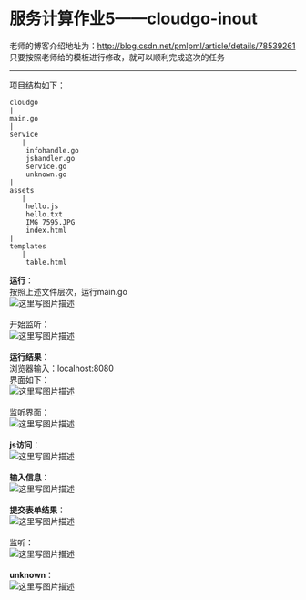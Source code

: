 # 服务计算作业5——cloudgo-inout
老师的博客介绍地址为：http://blog.csdn.net/pmlpml/article/details/78539261
只要按照老师给的模板进行修改，就可以顺利完成这次的任务


-------------------
项目结构如下：

```
cloudgo
|
main.go
|
service
   |
    infohandle.go
    jshandler.go
    service.go
    unknown.go
|
assets
   |
    hello.js
    hello.txt
    IMG_7595.JPG
    index.html
|
templates
   |
    table.html
```
**运行**：</br>
按照上述文件层次，运行main.go</br>
![这里写图片描述](http://img.blog.csdn.net/20171120003014086?watermark/2/text/aHR0cDovL2Jsb2cuY3Nkbi5uZXQvcXFfMzY4MTY5MTI=/font/5a6L5L2T/fontsize/400/fill/I0JBQkFCMA==/dissolve/70/gravity/SouthEast)
</br>
</br>
开始监听：</br>
![这里写图片描述](http://img.blog.csdn.net/20171120003218264?watermark/2/text/aHR0cDovL2Jsb2cuY3Nkbi5uZXQvcXFfMzY4MTY5MTI=/font/5a6L5L2T/fontsize/400/fill/I0JBQkFCMA==/dissolve/70/gravity/SouthEast)
</br>
</br>
**运行结果**：</br>
浏览器输入：localhost:8080</br>
界面如下：</br>
![这里写图片描述](http://img.blog.csdn.net/20171120003330121?watermark/2/text/aHR0cDovL2Jsb2cuY3Nkbi5uZXQvcXFfMzY4MTY5MTI=/font/5a6L5L2T/fontsize/400/fill/I0JBQkFCMA==/dissolve/70/gravity/SouthEast)
</br>
</br>
监听界面：</br>
![这里写图片描述](http://img.blog.csdn.net/20171120003702291?watermark/2/text/aHR0cDovL2Jsb2cuY3Nkbi5uZXQvcXFfMzY4MTY5MTI=/font/5a6L5L2T/fontsize/400/fill/I0JBQkFCMA==/dissolve/70/gravity/SouthEast)
</br>
</br>
**js访问**：</br>
![这里写图片描述](http://img.blog.csdn.net/20171120003918309?watermark/2/text/aHR0cDovL2Jsb2cuY3Nkbi5uZXQvcXFfMzY4MTY5MTI=/font/5a6L5L2T/fontsize/400/fill/I0JBQkFCMA==/dissolve/70/gravity/SouthEast)
</br>
</br>
**输入信息**：</br>
![这里写图片描述](http://img.blog.csdn.net/20171120003459109?watermark/2/text/aHR0cDovL2Jsb2cuY3Nkbi5uZXQvcXFfMzY4MTY5MTI=/font/5a6L5L2T/fontsize/400/fill/I0JBQkFCMA==/dissolve/70/gravity/SouthEast)
</br>
</br>
**提交表单结果**：</br>
![这里写图片描述](http://img.blog.csdn.net/20171120003517860?watermark/2/text/aHR0cDovL2Jsb2cuY3Nkbi5uZXQvcXFfMzY4MTY5MTI=/font/5a6L5L2T/fontsize/400/fill/I0JBQkFCMA==/dissolve/70/gravity/SouthEast)
</br>
</br>
监听：</br>
![这里写图片描述](http://img.blog.csdn.net/20171120003751326?watermark/2/text/aHR0cDovL2Jsb2cuY3Nkbi5uZXQvcXFfMzY4MTY5MTI=/font/5a6L5L2T/fontsize/400/fill/I0JBQkFCMA==/dissolve/70/gravity/SouthEast)
</br>
</br>
**unknown**：</br>
![这里写图片描述](http://img.blog.csdn.net/20171120004107019?watermark/2/text/aHR0cDovL2Jsb2cuY3Nkbi5uZXQvcXFfMzY4MTY5MTI=/font/5a6L5L2T/fontsize/400/fill/I0JBQkFCMA==/dissolve/70/gravity/SouthEast)


